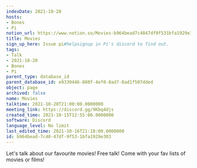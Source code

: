 ```yaml
---
indexDate: 2021-10-20
hosts:
- Bones
- Pi
notion_url: https://www.notion.so/Movies-b964bead7c4047df9f531bfa1929e303
title: Movies
sign_up_here: Issue pi#helpsignup in Pi's discord to find out.
tags:
- Talk
- 2021-10-20
- Bones
- Pi
parent_type: database_id
parent_database_id: e9339446-880f-4ef0-8ad7-8ad1f507dded
object: page
archived: false
name: Movies
talktime: 2021-10-20T21:00:00.0000000
meeting_link: https://discord.gg/9Kbq4djs
created_time: 2021-10-15T12:55:00.0000000
software: Discord
language_level: No limit
last_edited_time: 2021-10-16T21:18:00.0000000
id: b964bead-7c40-47df-9f53-1bfa1929e303
---
```


Let's talk about our favourite movies!
Free talk! Come with your fav lists of movies or films!


